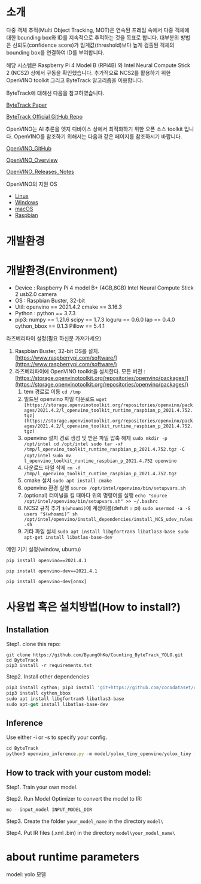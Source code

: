 # 소개

다중 객체 추적(Multi Object Tracking, MOT)은 연속된 프레임 속에서 다중 객체에 대한 bounding box와 ID를 지속적으로 추적하는 것을 목표로 합니다. 대부분의 방법은 신뢰도(confidence score)가 임계값(threshold)보다 높게 검출된 객체의 bounding box를 연결하여 ID를 부여합니다.

해당 시스템은 Raspberry Pi 4 Model B (RPi4B) 와 Intel Neural Compute Stick 2 (NCS2) 상에서 구동을 확인했습니다.
추가적으로 NCS2를 활용하기 위한 OpenVINO toolkit 그리고 ByteTrack 알고리즘을 이용합니다.

ByteTrack에 대해선 다음을 참고하였습니다.

[ByteTrack Paper](https://arxiv.org/abs/2110.06864)

[ByteTrack Official GitHub Repo](https://github.com/ifzhang/ByteTrack)

OpenVINO는 AI 추론을 엣지 디바이스 상에서 최적화하기 위한 오픈 소스 toolkit 입니다. OpenVINO를 참조하기 위해서는 다음과 같은 페이지를 참조하시기 바랍니다.

[OpenVINO_GitHub](https://github.com/openvinotoolkit/openvino)

[OpenVINO_Overview](https://www.intel.com/content/www/us/en/developer/tools/openvino-toolkit/overview.html)

[OpenVINO_Releases_Notes](https://www.intel.com/content/www/us/en/developer/articles/release-notes/openvino-relnotes.html)

OpenVINO의 지원 OS
- [Linux](https://docs.openvino.ai/latest/openvino_docs_install_guides_installing_openvino_linux.html)
- [Windows](https://docs.openvino.ai/latest/openvino_docs_install_guides_installing_openvino_windows.html)
- [macOS](https://docs.openvino.ai/latest/openvino_docs_install_guides_installing_openvino_macos.html)
- [Raspbian](https://docs.openvino.ai/latest/openvino_docs_install_guides_installing_openvino_raspbian.html)

# 개발환경
# 개발환경(Environment)

- Device :
Raspberry Pi 4 model B+ (4GB,8GB)
Intel Neural Compute Stick 2
usb2.0 camera
- OS : 
Raspbian Buster, 32-bit
- Util:
openvino == 2021.4.2
cmake == 3.16.3
- Python :
python == 3.7.3
- pip3:
numpy == 1.21.6
scipy == 1.7.3
loguru == 0.6.0
lap == 0.4.0
cython_bbox == 0.1.3
Pillow == 5.4.1

라즈베리파이 설정(필요 하신분 가져가세요)

1. Raspbian Buster, 32-bit OS를 설치. [https://www.raspberrypi.com/software/](https://www.raspberrypi.com/software/)
2. 라즈베리파이에 OpenVINO toolkit을 설치한다.
모든 버전 : [https://storage.openvinotoolkit.org/repositories/openvino/packages/](https://storage.openvinotoolkit.org/repositories/openvino/packages/)
    1. tem 경로로 이동
    `cd /tmp`
    2. 빌드된 openvino 파일 다운로드
    `wget [https://storage.openvinotoolkit.org/repositories/openvino/packages/2021.4.2/l_openvino_toolkit_runtime_raspbian_p_2021.4.752.tgz](https://storage.openvinotoolkit.org/repositories/openvino/packages/2021.4.2/l_openvino_toolkit_runtime_raspbian_p_2021.4.752.tgz)`
    3. openvino 설치 경로 생성 및 받은 파일 압축 해제
    `sudo mkdir -p /opt/intel
     cd /opt/intel
     sudo tar -xf /tmp/l_openvino_toolkit_runtime_raspbian_p_2021.4.752.tgz -C /opt/intel`
    `sudo mv l_openvino_toolkit_runtime_raspbian_p_2021.4.752 openvino`
    4. 다운로드 파일 삭제
    `rm -f /tmp/l_openvino_toolkit_runtime_raspbian_p_2021.4.752.tgz`
    5. cmake 설치
    `sudo apt install cmake`
    6. openvino 환경 실행
    `source /opt/intel/openvino/bin/setupvars.sh`
    7. (optional) 터미널을 킬 때마다 위의 명령어를 실행
    `echo "source /opt/intel/openvino/bin/setupvars.sh" >> ~/.bashrc`
    8. NCS2 규칙 추가 `$(whoami)`에 계정이름(defult = pi)
    `sudo usermod -a -G users "$(whoami)”
     sh /opt/intel/openvino/install_dependencies/install_NCS_udev_rules.sh`
    9. 기타 파일 설치
    `sudo apt install libgfortran5 libatlas3-base
    sudo apt-get install libatlas-base-dev`

메인 기기 설정(window, ubuntu)

`pip install openvino==2021.4.1`

`pip install openvino-dev==2021.4.1`

`pip install openvino-dev[onnx]`

# 사용법 혹은 설치방법(How to install?)

## Installation

Step1. clone this repo:

```
git clone https://github.com/ByungOhKo/Counting_ByteTrack_YOLO.git
cd ByteTrack
pip3 install -r requirements.txt
```

Step2. Install other dependencies

```jsx
pip3 install cython; pip3 install 'git+https://github.com/cocodataset/cocoapi.git#subdirectory=PythonAPI'
pip3 install cython_bbox
sudo apt install libgfortran5 libatlas3-base
sudo apt-get install libatlas-base-dev
```

## Inference

Use either -i or -s to specify your config.

```jsx
cd ByteTrack
python3 openvino_inference.py -m model/yolox_tiny_openvino/yolox_tiny -i "416,416" -s 0.5 --track_thresh 0.5
```

## **How to track with your custom model:**

Step1. Train your own model.

Step2. Run Model Optimizer to convert the model to IR:

```jsx
mo --input_model INPUT_MODEL_DIR
```

Step3. Create the folder `your_model_name` in the directory `model\`

Step4. Put IR files (.xml .bin) in the directory `model\your_model_name\`

# about runtime parameters

 model: yolo 모델
